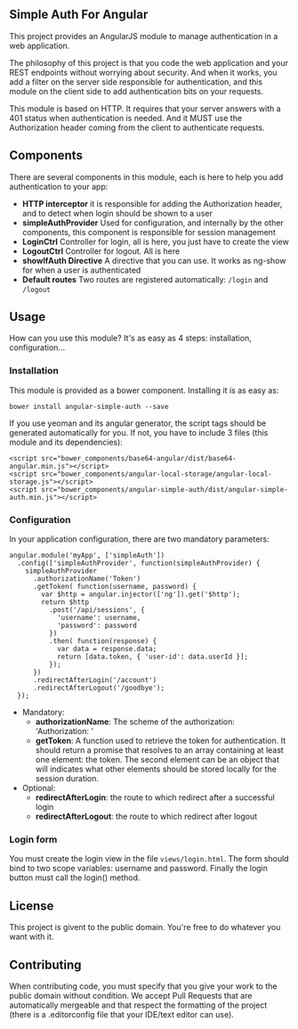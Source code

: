 ## Simple Auth For Angular

This project provides an AngularJS module to manage authentication in a web application.

The philosophy of this project is that you code the web application and your REST endpoints without worrying about security. And when it works, you add a filter on the server side responsible for authentication, and this module on the client side to add authentication bits on your requests.

This module is based on HTTP. It requires that your server answers with a 401 status when authentication is needed. And it MUST use the Authorization header coming from the client to authenticate requests.

## Components

There are several components in this module, each is here to help you add authentication to your app:

* **HTTP interceptor** it is responsible for adding the Authorization header, and to detect when login should be shown to a user
* **simpleAuthProvider** Used for configuration, and internally by the other components, this component is responsible for session management
* **LoginCtrl** Controller for login, all is here, you just have to create the view
* **LogoutCtrl** Controller for logout. All is here
* **showIfAuth Directive** A directive that you can use. It works as ng-show for when a user is authenticated
* **Default routes** Two routes are registered automatically: `/login` and `/logout`

## Usage

How can you use this module? It's as easy as 4 steps: installation, configuration...

### Installation

This module is provided as a bower component. Installing it is as easy as:

```
bower install angular-simple-auth --save
```

If you use yeoman and its angular generator, the script tags should be generated automatically for you. If not, you have to include 3 files (this module and its dependencies):

```
<script src="bower_components/base64-angular/dist/base64-angular.min.js"></script>
<script src="bower_components/angular-local-storage/angular-local-storage.js"></script>
<script src="bower_components/angular-simple-auth/dist/angular-simple-auth.min.js"></script>
```

### Configuration

In your application configuration, there are two mandatory parameters:

```
angular.module('myApp', ['simpleAuth'])
  .config(['simpleAuthProvider', function(simpleAuthProvider) {
    simpleAuthProvider
      .authorizationName('Token')
      .getToken( function(username, password) {
        var $http = angular.injector(['ng']).get('$http');
        return $http
          .post('/api/sessions', {
            'username': username,
            'password': password
          })
          .then( function(response) {
            var data = response.data;
            return [data.token, { 'user-id': data.userId }];
          });
      })
      .redirectAfterLogin('/account')
      .redirectAfterLogout('/goodbye');
  });
``` 
* Mandatory:
  * **authorizationName**: The scheme of the authorization: 'Authorization: <authorizationName> <tokenValue>'
  * **getToken**: A function used to retrieve the token for authentication. It should return a promise that resolves to an array containing at least one element: the token. The second element can be an object that will indicates what other elements should be stored locally for the session duration.
* Optional:
  * **redirectAfterLogin**: the route to which redirect after a successful login
  * **redirectAfterLogout**: the route to which redirect after logout

### Login form

You must create the login view in the file `views/login.html`. The form should bind to two scope variables: username and password. Finally the login button must call the login() method.

## License

This project is givent to the public domain. You're free to do whatever you want with it.

## Contributing

When contributing code, you must specify that you give your work to the public domain without condition. We accept Pull Requests that are automatically mergeable and that respect the formatting of the project (there is a .editorconfig file that your IDE/text editor can use).
